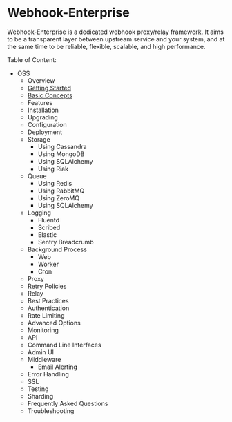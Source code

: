 # Webhook-Enterprise

Webhook-Enterprise is a dedicated webhook proxy/relay framework. It aims to be
a transparent layer between upstream service and your system, and at the same time
to be reliable, flexible, scalable, and high performance.

Table of Content:

* OSS
    * Overview
    * [Getting Started](/docs/getting-started.md)
    * [Basic Concepts](/docs/basic-concepts.md)
    * Features
    * Installation
    * Upgrading
    * Configuration
    * Deployment
    * Storage
        * Using Cassandra
        * Using MongoDB
        * Using SQLAlchemy
        * Using Riak
    * Queue
        * Using Redis
        * Using RabbitMQ
        * Using ZeroMQ
        * Using SQLAlchemy
    * Logging
        * Fluentd
        * Scribed
        * Elastic
        * Sentry Breadcrumb
    * Background Process
        * Web
        * Worker
        * Cron
    * Proxy
    * Retry Policies
    * Relay
    * Best Practices
    * Authentication
    * Rate Limiting
    * Advanced Options
    * Monitoring
    * API
    * Command Line Interfaces
    * Admin UI
    * Middleware
        * Email Alerting
    * Error Handling
    * SSL
    * Testing
    * Sharding
    * Frequently Asked Questions
    * Troubleshooting
